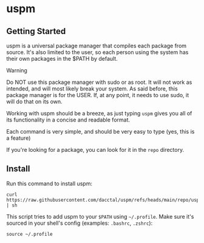 # uspm
## Getting Started
uspm is a universal package manager that compiles each package from source. It's also limited to the user, so each person using the system has their own packages in the $PATH by default.

> [!WARNING]
> Do NOT use this package manager with sudo or as root. It will not work as intended, and will most likely break your system. As said before, this package manager is for the USER. If, at any point, it needs to use sudo, it will do that on its own.

Working with uspm should be a breeze, as just typing `uspm` gives you all of its functionality in a concise and readable format.

Each command is very simple, and should be very easy to type (yes, this is a feature)

If you're looking for a package, you can look for it in the `repo` directory.
## Install
Run this command to install uspm:
```
curl https://raw.githubusercontent.com/dacctal/uspm/refs/heads/main/repo/uspm/install.sh | sh
```

This script tries to add uspm to your `$PATH` using `~/.profile`. Make sure it's sourced in your shell's config (examples: `.bashrc`, `.zshrc`):
```
source ~/.profile
```
